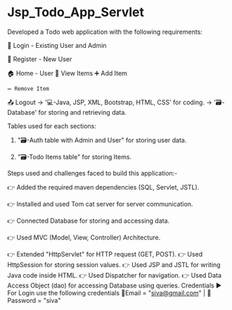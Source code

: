 # Jsp_Todo_App_Servlet
Developed a Todo web application with the following requirements:

👤 Login - Existing User and Admin

👥 Register - New User

🏠 Home - User
  👀 View Items 
    ➕ Add Item 
    
    ➖ Remove Item
    
📤 Logout
-> '💻-Java, JSP, XML, Bootstrap, HTML, CSS' for coding. -> '🗃️-Database' for storing and retrieving data.

Tables used for each sections:

1. "🗃️-Auth table with Admin and User"  for storing user data.
 
2. "🗃️-Todo Items table" for storing Items.
   
Steps used and challenges faced to build this application:-

👉 Added the required maven dependencies (SQL, Servlet, JSTL).

👉 Installed and used Tom cat server for server communication.

👉 Connected Database for storing and accessing data.

👉 Used MVC (Model, View, Controller) Architecture.

👉 Extended "HttpServlet" for HTTP request (GET, POST).
👉 Used HttpSession for storing session values.
👉 Used JSP and JSTL for writing Java code inside HTML.
👉 Used Dispatcher for navigation.
👉 Used Data Access Object (dao) for accessing Database using queries.
Credentials
▶️ For Login use the following credentials 📧Email = "siva@gmail.com" | 🔐Password = "siva"
